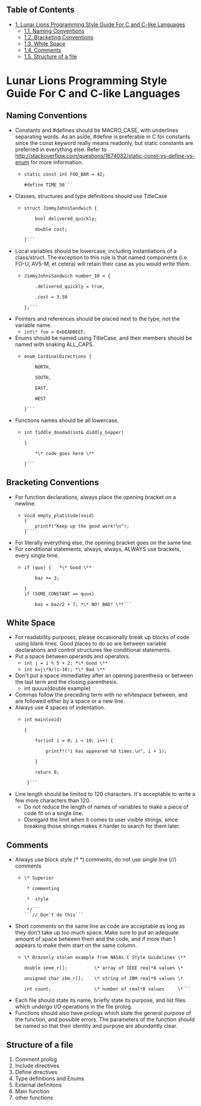 <div id="table-of-contents">
<h2>Table of Contents</h2>
<div id="text-table-of-contents">
<ul>
<li><a href="#orgheadline6">1. Lunar Lions Programming Style Guide For C and C-like Languages</a>
<ul>
<li><a href="#orgheadline1">1.1. Naming Conventions</a></li>
<li><a href="#orgheadline2">1.2. Bracketing Conventions</a></li>
<li><a href="#orgheadline3">1.3. White Space</a></li>
<li><a href="#orgheadline4">1.4. Comments</a></li>
<li><a href="#orgheadline5">1.5. Structure of a file</a></li>
</ul>
</li>
</ul>
</div>
</div>

# Lunar Lions Programming Style Guide For C and C-like Languages<a id="orgheadline6"></a>

## Naming Conventions<a id="orgheadline1"></a>

-   Constants and #defines should be MACRO_CASE, with underlines 
    separating words. As an aside, #define is preferable in C for constants
    since the const keyword really means readonly, but static constants are
    preferred in everything else. Refer to 
    <http://stackoverflow.com/questions/1674032/static-const-vs-define-vs-enum>
    for more information.
    -   ```
        static const int FOO_BAR = 42;

        #define TIME 50```
-   Classes, structures and type definitions should use TitleCase
    -   ```
        struct JimmyJohnsSandwich {

            bool delivered_quickly;
	  
            double cost;
	  
        }```
-   Local variables should be lowercase, including instantiations of a 
    class/struct. The exception to this rule is that named components (i.e. 
    FO-U, AV5-M, et cetera) will retain their case as you would write them.
    -   ```
        JimmyJohnsSandwich number_10 = {
	  
            .delivered_quickly = true,
	  
            .cost = 3.50
	  
        };```
-   Pointers and references should be placed next to the type, not the variable
    name.
    -   ```int\* foo = 0xDEADBEEF;```
-   Enums should be named using TitleCase, and their members should be named 
    with snaking ALL_CAPS.
    -   ```
        enum CardinalDirections {
	
            NORTH,
	    
            SOUTH,
	    
            EAST,
	    
            WEST
	    
        }```
-   Functions names should be all lowercase.
    -   ```
        int fiddle_doodad(int& diddly_bopper)
	
        {
	
            *\* code goes here \**
	    
        }```

## Bracketing Conventions<a id="orgheadline2"></a>

-   For function declarations, always place the opening bracket on a newline.
    -   ```
        void empty_platitude(void)
        {
            printf("Keep up the good work!\n");
        }```
-   For literally everything else, the opening bracket goes on the same line.
-   For conditional statements, always, always, ALWAYS use brackets, every
    single time.
    -   ```
        if (qux) {   *\* Good \**
	
            baz += 2;
	    
        }
        if (SOME_CONSTANT == quux)
	
            baz = baz/2 + 7; *\* NO! BAD! \**```

## White Space<a id="orgheadline3"></a>

-   For readability purposes, please occasionally break up blocks of code
     using blank lines. Good places to do so are between variable declarations
    and control structures like conditional statements.
-   Put a space between operands and operators. 
    -   ```int j = i % 5 + 2; *\* Good \**```
    -   ```int k=j\*9/(i-10); *\* Bad \**```
-   Don't put a space immediatley after an opening parenthesis or between the
    last term and the closing parenthesis.
    -   int quuux(double example)
-   Commas follow the preceding term with no whitespace between, and are 
    followed either by a space or a new line.
-   Always use 4 spaces of indentation.
    -   ```
        int main(void)
	
        {
	
            for(int i = 0; i < 10; i++) {
	    
                printf!("i has appeared %d times.\n", i + 1);
		
            }
	    
            return 0;
	    
         }```
-   Line length should be limited to 120 characters. It's acceptable to 
    write a few more characters than 120. 
    -   Do not reduce the length of names of variables to make a piece of code 
        fit on a single line.
    -   Disregard the limit when it comes to user visible strings, since breaking
        those strings makes it harder to search for them later.

## Comments<a id="orgheadline4"></a>

-   Always use block style (*\* \**) comments, do not use single line (//) comments
    -   ```
        \* Superior
	
         * commenting
	 
         *  style
	 
         */```
        ```// Don't do this```
-   Short comments on the same line as code are acceptable as long as they
    don't take up too much space. Make sure to put an adequate amount of space
    between them and the code, and if more than 1 appears to make them start on
    the same column.
    -   ```
        \* Brazenly stolen example from NASAs C Style Guidelines \**
	
        double ieee_r[];          \* array of IEEE real*8 values \*
	
        unsigned char ibm_r[];    \* string of IBM real*8 values \*
	
        int count;                \* number of real*8 values     \*```
-   Each file should state its name, briefly state its purpose, and list files 
    which undergo I/O operations in the file prolog.
-   Functions should also have prologs which state the general purpose of the
    function, and possible errors. The parameters of the function should be
    named so that their identity and purpose are abundantly clear.

## Structure of a file<a id="orgheadline5"></a>

1.  Comment prolog
2.  Include directives
3.  Define directives
4.  Type definitions and Enums
5.  External definitons
6.  Main function
7.  other functions
